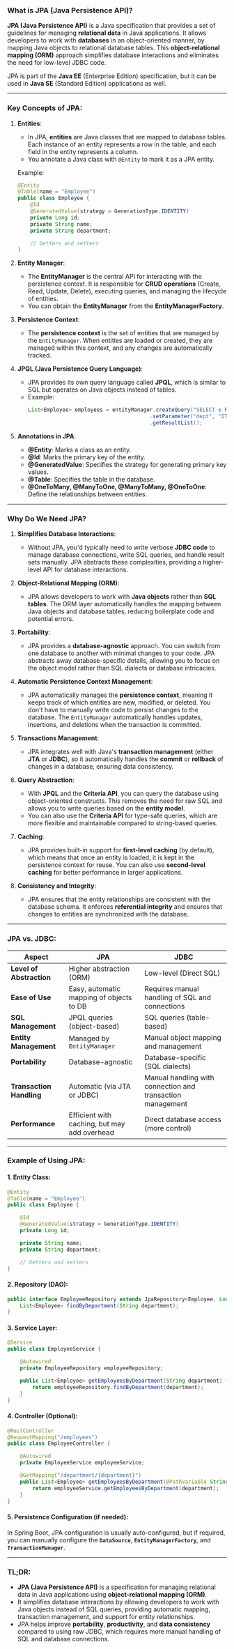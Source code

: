 ### What is **JPA** (Java Persistence API)?

**JPA (Java Persistence API)** is a Java specification that provides a set of guidelines for managing **relational data** in Java applications. It allows developers to work with **databases** in an object-oriented manner, by mapping Java objects to relational database tables. This **object-relational mapping (ORM)** approach simplifies database interactions and eliminates the need for low-level JDBC code.

JPA is part of the **Java EE** (Enterprise Edition) specification, but it can be used in **Java SE** (Standard Edition) applications as well.

---

### **Key Concepts of JPA:**

1. **Entities**:
    - In JPA, **entities** are Java classes that are mapped to database tables. Each instance of an entity represents a row in the table, and each field in the entity represents a column.
    - You annotate a Java class with `@Entity` to mark it as a JPA entity.

   Example:
   ```java
   @Entity
   @Table(name = "Employee")
   public class Employee {
       @Id
       @GeneratedValue(strategy = GenerationType.IDENTITY)
       private Long id;
       private String name;
       private String department;

       // Getters and setters
   }
   ```

2. **Entity Manager**:
    - The **EntityManager** is the central API for interacting with the persistence context. It is responsible for **CRUD operations** (Create, Read, Update, Delete), executing queries, and managing the lifecycle of entities.
    - You can obtain the **EntityManager** from the **EntityManagerFactory**.

3. **Persistence Context**:
    - The **persistence context** is the set of entities that are managed by the `EntityManager`. When entities are loaded or created, they are managed within this context, and any changes are automatically tracked.

4. **JPQL (Java Persistence Query Language)**:
    - JPA provides its own query language called **JPQL**, which is similar to SQL but operates on Java objects instead of tables.
    - Example:
      ```java
      List<Employee> employees = entityManager.createQuery("SELECT e FROM Employee e WHERE e.department = :dept", Employee.class)
                                             .setParameter("dept", "IT")
                                             .getResultList();
      ```

5. **Annotations in JPA**:
    - **@Entity**: Marks a class as an entity.
    - **@Id**: Marks the primary key of the entity.
    - **@GeneratedValue**: Specifies the strategy for generating primary key values.
    - **@Table**: Specifies the table in the database.
    - **@OneToMany, @ManyToOne, @ManyToMany, @OneToOne**: Define the relationships between entities.

---

### **Why Do We Need JPA?**

1. **Simplifies Database Interactions**:
    - Without JPA, you'd typically need to write verbose **JDBC code** to manage database connections, write SQL queries, and handle result sets manually. JPA abstracts these complexities, providing a higher-level API for database interactions.

2. **Object-Relational Mapping (ORM)**:
    - JPA allows developers to work with **Java objects** rather than **SQL tables**. The ORM layer automatically handles the mapping between Java objects and database tables, reducing boilerplate code and potential errors.

3. **Portability**:
    - JPA provides a **database-agnostic** approach. You can switch from one database to another with minimal changes to your code. JPA abstracts away database-specific details, allowing you to focus on the object model rather than SQL dialects or database intricacies.

4. **Automatic Persistence Context Management**:
    - JPA automatically manages the **persistence context**, meaning it keeps track of which entities are new, modified, or deleted. You don't have to manually write code to persist changes to the database. The `EntityManager` automatically handles updates, insertions, and deletions when the transaction is committed.

5. **Transactions Management**:
    - JPA integrates well with Java's **transaction management** (either **JTA** or **JDBC**), so it automatically handles the **commit** or **rollback** of changes in a database, ensuring data consistency.

6. **Query Abstraction**:
    - With **JPQL** and the **Criteria API**, you can query the database using object-oriented constructs. This removes the need for raw SQL and allows you to write queries based on the **entity model**.
    - You can also use the **Criteria API** for type-safe queries, which are more flexible and maintainable compared to string-based queries.

7. **Caching**:
    - JPA provides built-in support for **first-level caching** (by default), which means that once an entity is loaded, it is kept in the persistence context for reuse. You can also use **second-level caching** for better performance in larger applications.

8. **Consistency and Integrity**:
    - JPA ensures that the entity relationships are consistent with the database schema. It enforces **referential integrity** and ensures that changes to entities are synchronized with the database.

---

### **JPA vs. JDBC**:

| **Aspect**                 | **JPA**                                  | **JDBC**                                  |
|----------------------------|------------------------------------------|-------------------------------------------|
| **Level of Abstraction**   | Higher abstraction (ORM)                | Low-level (Direct SQL)                    |
| **Ease of Use**             | Easy, automatic mapping of objects to DB | Requires manual handling of SQL and connections |
| **SQL Management**          | JPQL queries (object-based)             | SQL queries (table-based)                 |
| **Entity Management**       | Managed by `EntityManager`              | Manual object mapping and management     |
| **Portability**             | Database-agnostic                       | Database-specific (SQL dialects)          |
| **Transaction Handling**    | Automatic (via JTA or JDBC)             | Manual handling with connection and transaction management |
| **Performance**             | Efficient with caching, but may add overhead | Direct database access (more control)    |

---

### **Example of Using JPA**:

#### 1. **Entity Class**:
```java
@Entity
@Table(name = "Employee")
public class Employee {

    @Id
    @GeneratedValue(strategy = GenerationType.IDENTITY)
    private Long id;

    private String name;
    private String department;

    // Getters and setters
}
```

#### 2. **Repository (DAO)**:
```java
public interface EmployeeRepository extends JpaRepository<Employee, Long> {
    List<Employee> findByDepartment(String department);
}
```

#### 3. **Service Layer**:
```java
@Service
public class EmployeeService {

    @Autowired
    private EmployeeRepository employeeRepository;

    public List<Employee> getEmployeesByDepartment(String department) {
        return employeeRepository.findByDepartment(department);
    }
}
```

#### 4. **Controller (Optional)**:
```java
@RestController
@RequestMapping("/employees")
public class EmployeeController {

    @Autowired
    private EmployeeService employeeService;

    @GetMapping("/department/{department}")
    public List<Employee> getEmployeesByDepartment(@PathVariable String department) {
        return employeeService.getEmployeesByDepartment(department);
    }
}
```

#### 5. **Persistence Configuration (if needed)**:
In Spring Boot, JPA configuration is usually auto-configured, but if required, you can manually configure the **`DataSource`**, **`EntityManagerFactory`**, and **`TransactionManager`**.

---

### **TL;DR**:
- **JPA (Java Persistence API)** is a specification for managing relational data in Java applications using **object-relational mapping (ORM)**.
- It simplifies database interactions by allowing developers to work with Java objects instead of SQL queries, providing automatic mapping, transaction management, and support for entity relationships.
- JPA helps improve **portability**, **productivity**, and **data consistency** compared to using raw JDBC, which requires more manual handling of SQL and database connections.
